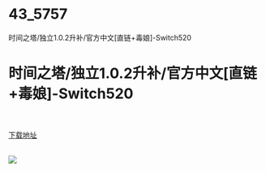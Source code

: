 # 43_5757
时间之塔/独立1.0.2升补/官方中文[直链+毒娘]-Switch520
# 时间之塔/独立1.0.2升补/官方中文[直链+毒娘]-Switch520
 <br/></br>
[下载地址](https://www.switch520.cc/article/5757 "下载地址")
<br/></br>

<p><span><strong><img src="https://ae01.alicdn.com/kf/U3b7b4a423b7542319bed472481ebe035B.jpg"></strong></span></p>
<p></p>
